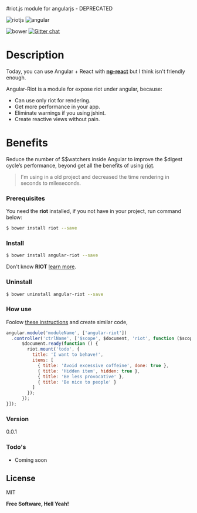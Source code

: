 #riot.js module for angularjs - DEPRECATED

![riotjs](https://muut.com/riotjs/logo/riot240x.png)    ![angular](https://angularjs.org/img/AngularJS-large.png)

![bower](https://img.shields.io/bower/v/angular-riot.svg)   [![Gitter chat](https://badges.gitter.im/lucasbrigida/angular-riot.png)](https://gitter.im/lucasbrigida/angular-riot)

Description
=========
Today, you can use Angular + React with **[ng-react](https://github.com/davidchang/ngReact)** but I think isn't friendly enough.

Angular-Riot is a module for expose riot under angular, because:
- Can use only riot for rendering.
- Get more performance in your app.
- Eliminate warnings if you using jshint.
- Create reactive views without pain.

Benefits
=======
Reduce the number of $$watchers inside Angular to improve the $digest cycle’s performance, beyond get all the benefits of using [riot](https://muut.com/riotjs).

> I'm using in a old project and decreased the time rendering in seconds to mileseconds.


### Prerequisites
You need the **riot** installed, if you not have in your project, run command below:
``` sh
$ bower install riot --save
```
### Install
``` sh
$ bower install angular-riot --save
```
Don't know **RIOT** [learn more](https://muut.com/riotjs/).

### Uninstall
``` bash
$ bower uninstall angular-riot --save
```
### How use
Foolow [these instructions](https://muut.com/riotjs/guide/) and create similar code, 
``` javascript
angular.module('moduleName', ['angular-riot'])
  .controller('ctrlName', ['$scope', $document, 'riot', function ($scope, $document, riot) {
      $document.ready(function () { 
        riot.mount('todo', {
          title: 'I want to behave!',
          items: [
            { title: 'Avoid excessive coffeine', done: true },
            { title: 'Hidden item', hidden: true },
            { title: 'Be less provocative' },
            { title: 'Be nice to people' }
          ]
        });
      });
}]);
```
### Version
0.0.1

### Todo's

 - Coming soon

License
----

MIT


**Free Software, Hell Yeah!**
